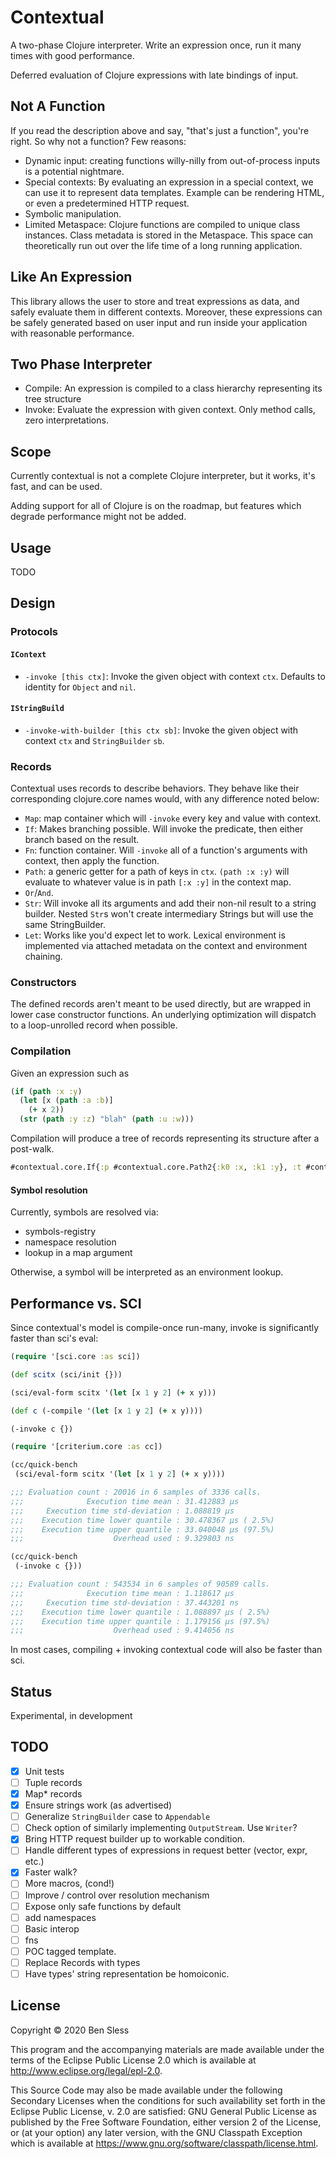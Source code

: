 # Contextual

A two-phase Clojure interpreter. Write an expression once, run it many
times with good performance.

Deferred evaluation of Clojure expressions with late bindings of input.

## Not A Function

If you read the description above and say, "that's just a function",
you're right. So why not a function? Few reasons:
- Dynamic input: creating functions willy-nilly from out-of-process
  inputs is a potential nightmare.
- Special contexts: By evaluating an expression in a special context, we
  can use it to represent data templates. Example can be rendering HTML,
  or even a predetermined HTTP request.
- Symbolic manipulation.
- Limited Metaspace: Clojure functions are compiled to unique class
  instances. Class metadata is stored in the Metaspace. This space can
  theoretically run out over the life time of a long running
  application.

## Like An Expression

This library allows the user to store and treat expressions as data, and
safely evaluate them in different contexts. Moreover, these expressions
can be safely generated based on user input and run inside your
application with reasonable performance.

## Two Phase Interpreter

- Compile: An expression is compiled to a class hierarchy representing its tree structure
- Invoke: Evaluate the expression with given context. Only method calls, zero interpretations.

## Scope

Currently contextual is not a complete Clojure interpreter, but it
works, it's fast, and can be used.

Adding support for all of Clojure is on the roadmap, but features which
degrade performance might not be added.

## Usage

TODO

## Design

### Protocols

#### `IContext`

- `-invoke [this ctx]`: Invoke the given object with context `ctx`.
  Defaults to identity for `Object` and `nil`.

#### `IStringBuild`

- `-invoke-with-builder [this ctx sb]`: Invoke the given object with
  context `ctx` and `StringBuilder` `sb`.
  
### Records

Contextual uses records to describe behaviors. They behave like their
corresponding clojure.core names would, with any difference noted below:

- `Map`: map container which will `-invoke` every key and value with context.
- `If`: Makes branching possible. Will invoke the predicate, then either
  branch based on the result.
- `Fn`: function container. Will `-invoke` all of a function's arguments
  with context, then apply the function.
- `Path`: a generic getter for a path of keys in `ctx`. `(path :x :y)`
  will evaluate to whatever value is in path `[:x :y]` in the context
  map.
- `Or`/`And`.
- `Str`: Will invoke all its arguments and add their non-nil result to a
  string builder. Nested `Str`s won't create intermediary Strings but
  will use the same StringBuilder.
- `Let`: Works like you'd expect let to work. Lexical environment is
  implemented via attached metadata on the context and environment
  chaining.
  
### Constructors

The defined records aren't meant to be used directly, but are wrapped in
lower case constructor functions.
An underlying optimization will dispatch to a loop-unrolled record when possible.

### Compilation

Given an expression such as

```clojure
(if (path :x :y)
  (let [x (path :a :b)]
    (+ x 2))
  (str (path :y :z) "blah" (path :u :w)))
```

Compilation will produce a tree of records representing its structure after a post-walk.

```clojure
#contextual.core.If{:p #contextual.core.Path2{:k0 :x, :k1 :y}, :t #contextual.core.Let{:bindings #contextual.core.Bindings{:bindings [[x__22910 #contextual.core.Path2{:k0 :a, :k1 :b}]]}, :expr #contextual.core.Fn2{:f #function[clojure.core/+], :a0 #contextual.core.Lookup{:sym x__22910}, :a1 2}}, :e #contextual.core.Str3{:a0 #contextual.core.Path2{:k0 :y, :k1 :z}, :a1 "blah", :a2 #contextual.core.Path2{:k0 :u, :k1 :w}}}
```

#### Symbol resolution

Currently, symbols are resolved via:

- symbols-registry
- namespace resolution
- lookup in a map argument

Otherwise, a symbol will be interpreted as an environment lookup.

## Performance vs. SCI

Since contextual's model is compile-once run-many, invoke is
significantly faster than sci's eval:

```clojure
(require '[sci.core :as sci])

(def scitx (sci/init {}))

(sci/eval-form scitx '(let [x 1 y 2] (+ x y)))

(def c (-compile '(let [x 1 y 2] (+ x y))))

(-invoke c {})

(require '[criterium.core :as cc])

(cc/quick-bench
 (sci/eval-form scitx '(let [x 1 y 2] (+ x y))))

;;; Evaluation count : 20016 in 6 samples of 3336 calls.
;;;              Execution time mean : 31.412883 µs
;;;     Execution time std-deviation : 1.088819 µs
;;;    Execution time lower quantile : 30.478367 µs ( 2.5%)
;;;    Execution time upper quantile : 33.040048 µs (97.5%)
;;;                    Overhead used : 9.329803 ns

(cc/quick-bench
 (-invoke c {}))

;;; Evaluation count : 543534 in 6 samples of 90589 calls.
;;;              Execution time mean : 1.118617 µs
;;;     Execution time std-deviation : 37.443201 ns
;;;    Execution time lower quantile : 1.088897 µs ( 2.5%)
;;;    Execution time upper quantile : 1.179156 µs (97.5%)
;;;                    Overhead used : 9.414056 ns
```

In most cases, compiling + invoking contextual code will also be faster
than sci.

## Status

Experimental, in development

## TODO

- [X] Unit tests
- [ ] Tuple records
- [X] Map* records
- [X] Ensure strings work (as advertised)
- [ ] Generalize `StringBuilder` case to `Appendable`
- [ ] Check option of similarly implementing `OutputStream`. Use `Writer`?
- [X] Bring HTTP request builder up to workable condition.
- [ ] Handle different types of expressions in request better (vector, expr, etc.)
- [X] Faster walk?
- [ ] More macros, (cond!)
- [ ] Improve / control over resolution mechanism
- [ ] Expose only safe functions by default
- [ ] add namespaces
- [ ] Basic interop
- [ ] fns
- [ ] POC tagged template.
- [ ] Replace Records with types
- [ ] Have types' string representation be homoiconic.

## License

Copyright © 2020 Ben Sless

This program and the accompanying materials are made available under the
terms of the Eclipse Public License 2.0 which is available at
http://www.eclipse.org/legal/epl-2.0.

This Source Code may also be made available under the following Secondary
Licenses when the conditions for such availability set forth in the Eclipse
Public License, v. 2.0 are satisfied: GNU General Public License as published by
the Free Software Foundation, either version 2 of the License, or (at your
option) any later version, with the GNU Classpath Exception which is available
at https://www.gnu.org/software/classpath/license.html.
